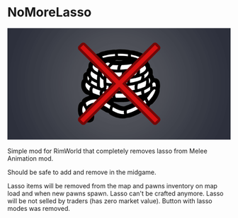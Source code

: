 # NoMoreLasso

<div align="center" width="100%" style="text-align:center;width:100%;">
	<img src="About/Preview.png"/>
</div>

Simple mod for RimWorld that completely removes lasso from Melee Animation mod.

Should be safe to add and remove in the midgame.

Lasso items will be removed from the map and pawns inventory on map load and when new pawns spawn.
Lasso can't be crafted anymore.
Lasso will be not selled by traders (has zero market value).
Button with lasso modes was removed.

